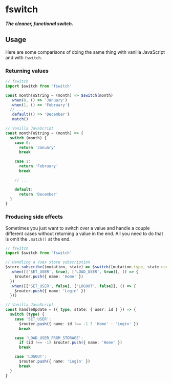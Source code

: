 # fswitch 

_**The cleaner, functional switch.**_

## Usage

Here are some comparisons of doing the same thing with vanilla JavaScript and with `fswitch`.

### Returning values

```javascript
// fswitch
import $switch from 'fswitch'

const monthToString = (month) => $switch(month)
  .when(0, () => 'January')
  .when(1, () => 'February')
  // ...
  .default(() => 'December')
  .match()

// Vanilla JavaScript
const monthToString = (month) => {
  switch (month) {
    case 0:
      return 'January'
      break

    case 1:
      return 'February'
      break

    // ...

    default:
      return 'December'
  }
}
```

### Producing side effects

Sometimes you just want to switch over a value and handle a couple different cases without
returning a value in the end. All you need to do that is omit the `.match()` at the end.

```typescript
// fswitch
import $switch from 'fswitch'

// Handling a Vuex store subscription
$store.subscribe((mutation, state) => $switch([mutation.type, state.user.id !== -1])
  .when([['SET_USER', true], ['LOAD_USER', true]], () => {
    $router.push({ name: 'Home' })
  })
  .when([['SET_USER', false], ['LOGOUT', false]], () => {
    $router.push({ name: 'Login' })
  }))

// Vanilla JavaScript
const handleUpdate = ({ type, state: { user: id } }) => {
  switch (type) {
    case 'SET_USER':
      $router.push({ name: id !== -1 ? 'Home' : 'Login' })
      break

    case 'LOAD_USER_FROM_STORAGE':
      if (id !== -1) $router.push({ name: 'Home' })
      break

    case 'LOGOUT':
      $router.push({ name: 'Login' })
      break
  }
}
```